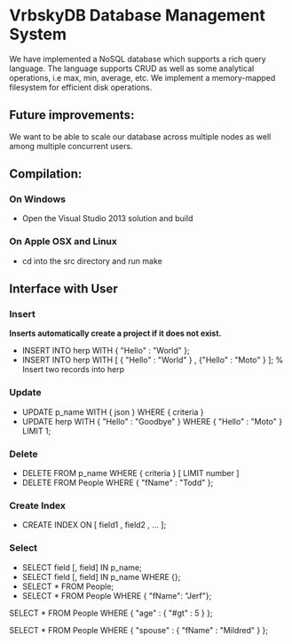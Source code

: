 

VrbskyDB Database Management System
===================================

We have implemented a NoSQL database which supports a rich query language.
The language supports CRUD as well as some analytical operations, i.e max, min, average, etc.
We implement a memory-mapped filesystem for efficient disk operations.

Future improvements:
--------------------
We want to be able to scale our database across multiple nodes as well among multiple concurrent users.

Compilation:
-------------------
### On Windows
* Open the Visual Studio 2013 solution and build

### On Apple OSX and Linux
* cd into the src directory and run make

Interface with User
-------------------
### Insert

**Inserts automatically create a project if it does not exist.**

* INSERT INTO herp WITH { "Hello" : "World" };
* INSERT INTO herp WITH [ { "Hello" : "World" } , {"Hello" : "Moto" } ];	% Insert two records into herp

### Update

* UPDATE p_name WITH { json } WHERE { criteria } 
* UPDATE herp WITH { "Hello" : "Goodbye" } WHERE { "Hello" : "Moto" } LIMIT 1;

### Delete

* DELETE FROM p_name WHERE { criteria } [ LIMIT number ]
* DELETE FROM People WHERE { "fName" : "Todd" };

### Create Index

* CREATE INDEX ON [ field1 , field2 , ... ];

### Select

* SELECT field [, field] IN p_name;
* SELECT field [, field] IN p_name WHERE {};
* SELECT * FROM People;
* SELECT * FROM People WHERE { "fName": "Jerf"};

SELECT * FROM People WHERE { "age" : { "#gt" : 5 } };

SELECT * FROM People WHERE { "spouse" : { "fName" : "Mildred" } };
